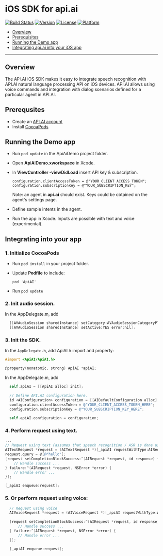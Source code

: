 iOS SDK for api.ai
==============

[![Build Status](https://travis-ci.org/api-ai/api-ai-ios-sdk.svg)](https://travis-ci.org/api-ai/api-ai-ios-sdk)
[![Version](https://img.shields.io/cocoapods/v/ApiAI.svg?style=flat)](http://cocoapods.org/pods/ApiAI)
[![License](https://img.shields.io/cocoapods/l/ApiAI.svg?style=flat)](http://cocoapods.org/pods/ApiAI)
[![Platform](https://img.shields.io/cocoapods/p/ApiAI.svg?style=flat)](http://cocoapods.org/pods/ApiAI)

* [Overview](#overview)
* [Prerequisites](#prerequisites)
* [Running the Demo app](#runningthedemoapp)
* [Integrating api.ai into your iOS app](#integratingintoyourapp)

---------------

## <a name="overview"></a>Overview
The API.AI iOS SDK makes it easy to integrate speech recognition with API.AI natural language processing API on iOS devices. API.AI allows using voice commands and integration with dialog scenarios defined for a particular agent in API.AI.

## <a name="prerequisites"></a>Prerequsites
* Create an [API.AI account](http://api.ai)
* Install [CocoaPods](http://cocoapods.org/)


## <a name="runningthedemoapp"></a>Running the Demo app
* Run ```pod update``` in the ApiAiDemo project folder.
* Open **ApiAIDemo.xworkspace** in Xcode.
* In **ViewController -viewDidLoad** insert API key & subscription.
  ```
  configuration.clientAccessToken = @"YOUR_CLIENT_ACCESS_TOKEN";
  configuration.subscriptionKey = @"YOUR_SUBSCRIPTION_KEY";
  ```
  
  Note: an agent in **api.ai** should exist. Keys could be obtained on the agent's settings page.
  
* Define sample intents in the agent.
* Run the app in Xcode.
  Inputs are possible with text and voice (experimental).


## <a name="integratingintoyourapp"></a>Integrating into your app
### 1. Initialize CocoaPods 
  * Run  ```pod install``` in your project folder.
  
  * Update **Podfile** to include:
    ```Podfile
    pod 'ApiAI'
    ```

* Run ```pod update```

### 2. Init audio session.
  In the AppDelegate.m, add
  ```Objective-C
    [[AVAudioSession sharedInstance] setCategory:AVAudioSessionCategoryPlayAndRecord error:nil];
    [[AVAudioSession sharedInstance] setActive:YES error:nil];
  ```
  
### 3. Init the SDK.
  In the ```AppDelegate.h```, add ApiAI.h import and property: 
  ```Objective-C
  #import <ApiAI/ApiAI.h>
  
  @property(nonatomic, strong) ApiAI *apiAI;
  ```
  
  In the AppDelegate.m, add
  ```Objective-C
    self.apiAI = [[ApiAI alloc] init];
    
    // Define API.AI configuration here.
    id <AIConfiguration> configuration = [[AIDefaultConfiguration alloc] init];
    configuration.clientAccessToken = @"YOUR_CLIENT_ACCESS_TOKEN_HERE";
    configuration.subscriptionKey = @"YOUR_SUBSCRIPTION_KEY_HERE";
    
    self.apiAI.configuration = configuration;
  ```

### 4. Perform request using text.
  ```Objective-C
  ...
  // Request using text (assumes that speech recognition / ASR is done using a third-party library, e.g. AT&T)
  AITextRequest *request = (AITextRequest *)[_apiAI requestWithType:AIRequestTypeText];
  request.query = @[@"hello"];
  [request setCompletionBlockSuccess:^(AIRequest *request, id response) {
      // Handle success ...
  } failure:^(AIRequest *request, NSError *error) {
      // Handle error ...
  }];
  
  [_apiAI enqueue:request];

  ```
  
### 5. Or perform request using voice:
  ```Objective-C
    // Request using voice
    AIVoiceRequest *request = (AIVoiceRequest *)[_apiAI requestWithType:AIRequestTypeVoice];
    
    [request setCompletionBlockSuccess:^(AIRequest *request, id response) {
        // Handle success ...
    } failure:^(AIRequest *request, NSError *error) {
        // Handle error ...
    }];

    [_apiAI enqueue:request];
  ```
